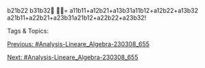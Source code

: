 b21b22
b31b32
= 
a11b11+a12b21+a13b31a11b12+a12b22+a13b32
a21b11+a22b21+a23b31a21b12+a22b22+a23b32!

   Tags & Topics:
   

[Previous: #Analysis-Lineare_Algebra-230308_655](Analysis-Lineare_Algebra-230308_655.md)

[Next: #Analysis-Lineare_Algebra-230308_655](Analysis-Lineare_Algebra-230308_655.md)
